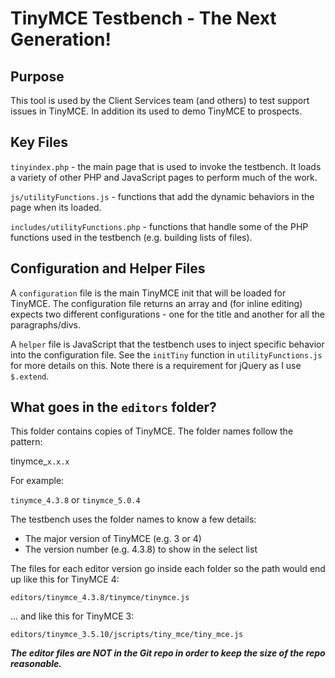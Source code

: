 # TinyMCE Testbench - The Next Generation!

## Purpose
This tool is used by the Client Services team (and others) to test support issues
in TinyMCE. In addition its used to demo TinyMCE to prospects.

## Key Files
`tinyindex.php` - the main page that is used to invoke the testbench.  It loads a variety of other PHP and JavaScript pages to perform much of the work.

`js/utilityFunctions.js` - functions that add the dynamic behaviors in the page when its loaded.

`includes/utilityFunctions.php` - functions that handle some of the PHP functions used in the testbench (e.g. building lists of files).

## Configuration and Helper Files
A `configuration` file is the main TinyMCE init that will be loaded for TinyMCE.  The
configuration file returns an array and (for inline editing) expects two different
configurations - one for the title and another for all the paragraphs/divs.

A `helper` file is JavaScript that the testbench uses to inject specific behavior into
the configuration file.  See the `initTiny` function in `utilityFunctions.js` for more
details on this.  Note there is a requirement for jQuery as I use `$.extend`.

## What goes in the `editors` folder?
This folder contains copies of TinyMCE. The folder names follow the pattern:

tinymce_`x.x.x`

For example:

`tinymce_4.3.8` or `tinymce_5.0.4`

The testbench uses the folder names to know a few details:

 * The major version of TinyMCE (e.g. 3 or 4)
 * The version number (e.g. 4.3.8) to show in the select list

The files for each editor version go inside each folder so the path
would end up like this for TinyMCE 4:

`editors/tinymce_4.3.8/tinymce/tinymce.js`

... and like this for TinyMCE 3:

`editors/tinymce_3.5.10/jscripts/tiny_mce/tiny_mce.js`

***The editor files are NOT in the Git repo in order to keep the
size of the repo reasonable.***
